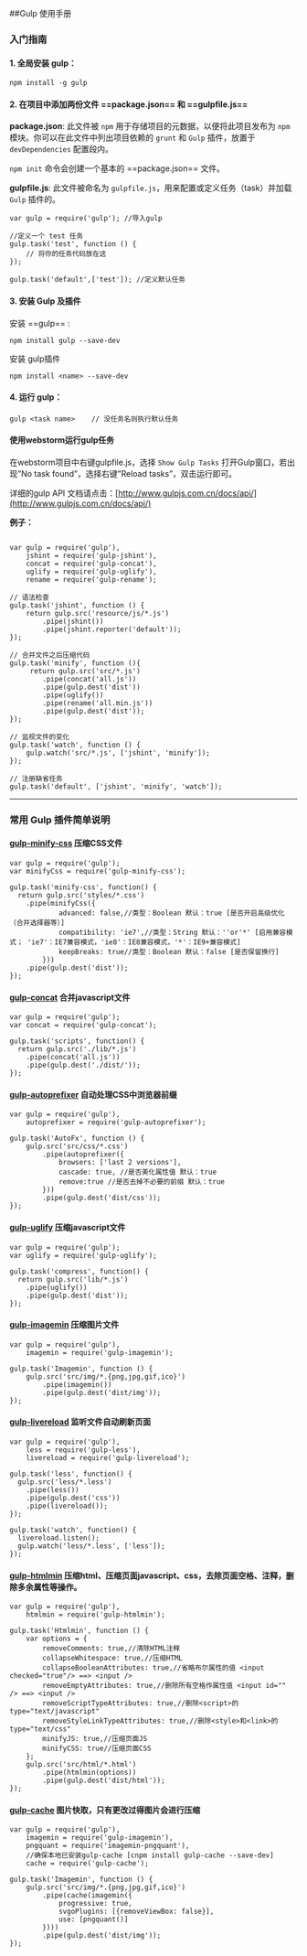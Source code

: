 ##Gulp 使用手册

### 入门指南
#### 1. 全局安装 gulp：
```
npm install -g gulp
```
#### 2. 在项目中添加两份文件 ==package.json== 和 ==gulpfile.js==
**package.json**: 此文件被 `npm` 用于存储项目的元数据，以便将此项目发布为 `npm` 模块。你可以在此文件中列出项目依赖的 `grunt` 和 `Gulp` 插件，放置于 `devDependencies` 配置段内。

`npm init` 命令会创建一个基本的 ==package.json== 文件。

**gulpfile.js**: 此文件被命名为 `gulpfile.js`，用来配置或定义任务（task）并加载 `Gulp` 插件的。
```
var gulp = require('gulp'); //导入gulp

//定义一个 test 任务
gulp.task('test', function () {
    // 将你的任务代码放在这
});

gulp.task('default',['test']); //定义默认任务
```

#### 3. 安装 Gulp 及插件
安装 ==gulp== :
```
npm install gulp --save-dev
```

安装 gulp插件
```
npm install <name> --save-dev
```

#### 4. 运行 gulp：
```
gulp <task name>	// 没任务名则执行默认任务
```

#### 使用webstorm运行gulp任务
在webstorm项目中右键gulpfile.js，选择 `Show Gulp Tasks` 打开Gulp窗口，若出现”No task found”，选择右键”Reload tasks”，双击运行即可。

详细的gulp API 文档请点击：[http://www.gulpjs.com.cn/docs/api/](http://www.gulpjs.com.cn/docs/api/)

**例子：**
```

var gulp = require('gulp'),
	jshint = require('gulp-jshint'),
	concat = require('gulp-concat'),
	uglify = require('gulp-uglify'),
	rename = require('gulp-rename');

// 语法检查
gulp.task('jshint', function () {
    return gulp.src('resource/js/*.js')
        .pipe(jshint())
        .pipe(jshint.reporter('default'));
});

// 合并文件之后压缩代码
gulp.task('minify', function (){
     return gulp.src('src/*.js')
        .pipe(concat('all.js'))
        .pipe(gulp.dest('dist'))
        .pipe(uglify())
        .pipe(rename('all.min.js'))
        .pipe(gulp.dest('dist'));
});

// 监视文件的变化
gulp.task('watch', function () {
    gulp.watch('src/*.js', ['jshint', 'minify']);
});

// 注册缺省任务
gulp.task('default', ['jshint', 'minify', 'watch']);
```

* * *

### 常用 Gulp 插件简单说明

#### [gulp-minify-css](https://github.com/murphydanger/gulp-minify-css) 压缩CSS文件
```
var gulp = require('gulp');
var minifyCss = require('gulp-minify-css');

gulp.task('minify-css', function() {
  return gulp.src('styles/*.css')
    .pipe(minifyCss({
			advanced: false,//类型：Boolean 默认：true [是否开启高级优化（合并选择器等）]
			compatibility: 'ie7',//类型：String 默认：''or'*' [启用兼容模式； 'ie7'：IE7兼容模式，'ie8'：IE8兼容模式，'*'：IE9+兼容模式]
			keepBreaks: true//类型：Boolean 默认：false [是否保留换行]
		}))
    .pipe(gulp.dest('dist'));
});
```

#### [gulp-concat](https://github.com/contra/gulp-concat) 合并javascript文件
```
var gulp = require('gulp');
var concat = require('gulp-concat');

gulp.task('scripts', function() {
  return gulp.src('./lib/*.js')
    .pipe(concat('all.js'))
    .pipe(gulp.dest('./dist/'));
});
```

#### [gulp-autoprefixer](https://github.com/sindresorhus/gulp-autoprefixer) 自动处理CSS中浏览器前缀
```
var gulp = require('gulp'),
    autoprefixer = require('gulp-autoprefixer');

gulp.task('AutoFx', function () {
    gulp.src('src/css/*.css')
        .pipe(autoprefixer({
            browsers: ['last 2 versions'],
            cascade: true, //是否美化属性值 默认：true
            remove:true //是否去掉不必要的前缀 默认：true
        }))
        .pipe(gulp.dest('dist/css'));
});
```

#### [gulp-uglify](https://github.com/terinjokes/gulp-uglify) 压缩javascript文件
```
var gulp = require('gulp');
var uglify = require('gulp-uglify');

gulp.task('compress', function() {
  return gulp.src('lib/*.js')
    .pipe(uglify())
    .pipe(gulp.dest('dist'));
});
```

#### [gulp-imagemin](https://github.com/sindresorhus/gulp-imagemin) 压缩图片文件
```
var gulp = require('gulp'),
    imagemin = require('gulp-imagemin');

gulp.task('Imagemin', function () {
    gulp.src('src/img/*.{png,jpg,gif,ico}')
        .pipe(imagemin())
        .pipe(gulp.dest('dist/img'));
});
```

#### [gulp-livereload](https://github.com/vohof/gulp-livereload) 监听文件自动刷新页面
```
var gulp = require('gulp'),
    less = require('gulp-less'),
    livereload = require('gulp-livereload');

gulp.task('less', function() {
  gulp.src('less/*.less')
    .pipe(less())
    .pipe(gulp.dest('css'))
    .pipe(livereload());
});

gulp.task('watch', function() {
  livereload.listen();
  gulp.watch('less/*.less', ['less']);
});
```

#### [gulp-htmlmin](https://github.com/jonschlinkert/gulp-htmlmin) 压缩html、压缩页面javascript、css，去除页面空格、注释，删除多余属性等操作。
```
var gulp = require('gulp'),
    htmlmin = require('gulp-htmlmin');

gulp.task('Htmlmin', function () {
    var options = {
        removeComments: true,//清除HTML注释
        collapseWhitespace: true,//压缩HTML
        collapseBooleanAttributes: true,//省略布尔属性的值 <input checked="true"/> ==> <input />
        removeEmptyAttributes: true,//删除所有空格作属性值 <input id="" /> ==> <input />
        removeScriptTypeAttributes: true,//删除<script>的type="text/javascript"
        removeStyleLinkTypeAttributes: true,//删除<style>和<link>的type="text/css"
        minifyJS: true,//压缩页面JS
        minifyCSS: true//压缩页面CSS
    };
    gulp.src('src/html/*.html')
        .pipe(htmlmin(options))
        .pipe(gulp.dest('dist/html'));
});
```

#### [gulp-cache](https://github.com/jgable/gulp-cache/) 图片快取，只有更改过得图片会进行压缩
```
var gulp = require('gulp'),
    imagemin = require('gulp-imagemin'),
    pngquant = require('imagemin-pngquant'),
    //确保本地已安装gulp-cache [cnpm install gulp-cache --save-dev]
    cache = require('gulp-cache');

gulp.task('Imagemin', function () {
    gulp.src('src/img/*.{png,jpg,gif,ico}')
        .pipe(cache(imagemin({
            progressive: true,
            svgoPlugins: [{removeViewBox: false}],
            use: [pngquant()]
        })))
        .pipe(gulp.dest('dist/img'));
});
```




